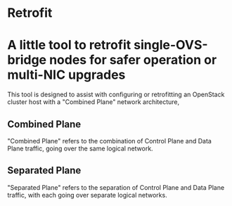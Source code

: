 Retrofit
========

# A little tool to retrofit single-OVS-bridge nodes for safer operation or multi-NIC upgrades

This tool is designed to assist with configuring or retrofitting an OpenStack cluster host with a "Combined Plane" network architecture,


Combined Plane
---

"Combined Plane" refers to the combination of Control Plane and Data Plane traffic, going over the same logical network.


Separated Plane
---

"Separated Plane" refers to the separation of Control Plane and Data Plane traffic, with each going over separate logical networks.
